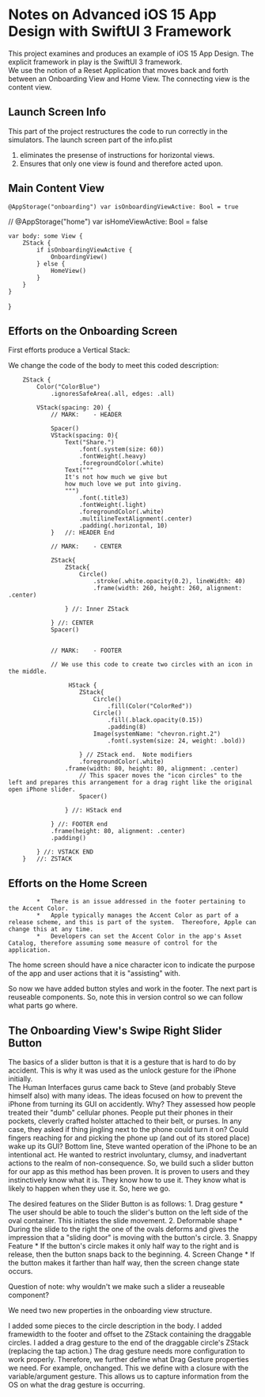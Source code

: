 #  Notes on Advanced iOS 15 App Design with SwiftUI 3 Framework
This project examines and produces an example of iOS 15 App Design.  The explicit framework in play is the SwiftUI 3 framework.   
We use the notion of a Reset Application that moves back and forth between an Onboarding View and Home View.  The connecting view is the content view.

## Launch Screen Info
This part of the project restructures the code to run correctly in the simulators.  The launch screen part of the info.plist 
1. eliminates the presense of instructions for horizontal views.
2. Ensures that only one view is found and therefore acted upon.

## Main Content View


    @AppStorage("onboarding") var isOnboardingViewActive: Bool = true
   // @AppStorage("home") var isHomeViewActive: Bool = false
    
    
    
    var body: some View {
        ZStack {
            if isOnboardingViewActive {
                OnboardingView()
            } else {
                HomeView()
            }
        }
    }
}

##  Efforts on the Onboarding Screen
First efforts produce a Vertical Stack:

We change the code of the body to meet this coded description:

        ZStack {
            Color("ColorBlue")
                .ignoresSafeArea(.all, edges: .all)
            
            VStack(spacing: 20) {
                // MARK:    - HEADER
                
                Spacer()
                VStack(spacing: 0){
                    Text("Share.")
                        .font(.system(size: 60))
                        .fontWeight(.heavy)
                        .foregroundColor(.white)
                    Text("""
                    It's not how much we give but
                    how much love we put into giving.
                    """)
                        .font(.title3)
                        .fontWeight(.light)
                        .foregroundColor(.white)
                        .multilineTextAlignment(.center)
                        .padding(.horizontal, 10)
                }   //: HEADER End
                
                // MARK:    - CENTER
                
                ZStack{
                    ZStack{
                        Circle()
                            .stroke(.white.opacity(0.2), lineWidth: 40)
                            .frame(width: 260, height: 260, alignment: .center)
                        
                    } //: Inner ZStack
                    
                } //: CENTER
                Spacer()
                
                
                // MARK:    - FOOTER
                
                // We use this code to create two circles with an icon in the middle. 
                
                     HStack {
                        ZStack{
                            Circle()
                                .fill(Color("ColorRed"))
                            Circle()
                                .fill(.black.opacity(0.15))
                                .padding(8)
                            Image(systemName: "chevron.right.2")
                                .font(.system(size: 24, weight: .bold))
                            
                        } // ZStack end.  Note modifiers
                        .foregroundColor(.white)
                    .frame(width: 80, height: 80, alignment: .center)
                        // This spacer moves the "icon circles" to the left and prepares this arrangement for a drag right like the original open iPhone slider.
                        Spacer()
                        
                    } //: HStack end
                    
                } //: FOOTER end
                .frame(height: 80, alignment: .center)
                .padding()
                
            } //: VSTACK END
        }   //: ZSTACK
    
    


##  Efforts on the Home Screen


            *   There is an issue addressed in the footer pertaining to the Accent Color.
            *   Apple typically manages the Accent Color as part of a release scheme, and this is part of the system.  Thereofore, Apple can change this at any time.
            *   Developers can set the Accent Color in the app's Asset Catalog, therefore assuming some measure of control for the application.
The home screen should have a nice character icon to indicate the purpose of the app and user actions that it is "assisting" with.
            
So now we have added button styles and work in the footer.  The next part is reuseable components. 
So, note this in version control so we can follow what parts go where.


## The Onboarding View's Swipe Right Slider Button
The basics of a slider button is that it is a gesture that is hard to do by accident.  This is why it was used as the unlock gesture for the iPhone initially.  
The Human Interfaces gurus came back to Steve (and probably Steve himself also) with many ideas.  The ideas focused on how to prevent the iPhone from turning its GUI on accidently.  Why?  They assessed how people treated their "dumb" cellular phones.  People put their phones in their pockets,  cleverly crafted holster attached to their belt, or purses.  In any case, they asked if thing jingling next to the phone could turn it on?  Could fingers reaching for and picking the phone up (and out of its stored place) wake up its GUI?  Bottom line, Steve wanted operation of the iPhone to be an intentional act.   He wanted to restrict involuntary, clumsy, and inadvertant actions to the realm of non-consequence. 
So, we build such a slider button for our app as this method has been proven.  It is proven to users and they instinctively know what it is.  They know how to use it.  They know what is likely to happen when they use it.  So, here we go.
 
The desired features on the Slider Button is as follows:
    1.  Drag gesture
        *   The user should be able to touch the slider's button on the left side of the oval container.  This initiates the slide movement.
    2.  Deformable shape
        *   During the slide to the right the one of the ovals deforms and gives the impression that a "sliding door" is moving with the button's circle.
    3.  Snappy Feature 
        *   If the button's circle makes it only half way to the right and is release, then the button snaps back to the beginning.
    4.  Screen Change
        *   If the button makes it farther than half way, then the screen change state occurs.
        
Question of note:  why wouldn't we make such a slider a reuseable component?  

We need two new properties in the onboarding view structure.

I added some pieces to the circle description in the body.  I added framewidth to the footer and offset to the ZStack containing the draggable circles.
I added a drag gesture to the end of the draggable circle's ZStack (replacing the tap action.)
The drag gesture needs more configuration to work properly.  Therefore, we further define what Drag Gesture properties we need.  For example, onchanged.  This we define with a closure with the variable/argument gesture.  This allows us to capture information from the OS on what the drag gesture is occurring.


